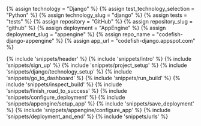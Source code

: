 {% assign technology = "Django" %}
{% assign test_technology_selection = "Python" %}
{% assign technology_slug = "django" %}
{% assign tests = "tests" %}
{% assign repository = "GitHub" %}
{% assign repository_slug = "github" %}
{% assign deployment = "AppEngine" %}
{% assign deployment_slug = "appengine" %}
{% assign repo_name = "codefish-django-appengine" %}
{% assign app_url = "codefish-django.appspot.com" %}

{% include 'snippets/header' %}
{% include 'snippets/intro' %}
{% include 'snippets/sign_up' %}
{% include 'snippets/project_setup' %}
{% include 'snippets/django/technology_setup' %}
{% include 'snippets/go_to_dashboard' %}
{% include 'snippets/run_build' %}
{% include 'snippets/inspect_build' %}
{% include 'snippets/finish_road_to_success' %}
{% include 'snippets/configure_deployment' %}
{% include 'snippets/appengine/setup_app' %}
{% include 'snippets/save_deployment' %}
{% include 'snippets/appengine/configure_app' %}
{% include 'snippets/deployment_and_end' %}
{% include 'snippets/urls' %}
